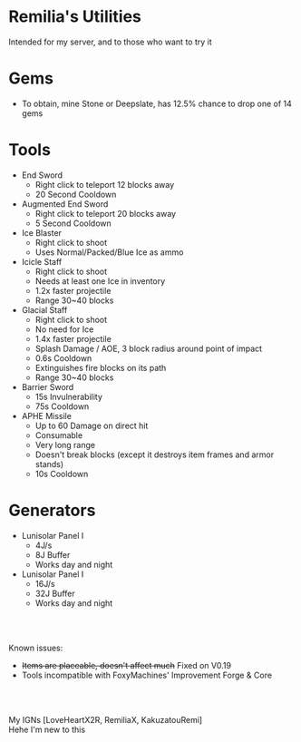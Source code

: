 # Remilia's Utilities
Intended for my server, and to those who want to try it

# Gems
+ To obtain, mine Stone or Deepslate, has 12.5% chance to drop one of 14 gems

# Tools
+ End Sword
  + Right click to teleport 12 blocks away
  + 20 Second Cooldown
+ Augmented End Sword
  + Right click to teleport 20 blocks away
  + 5 Second Cooldown
+ Ice Blaster
  + Right click to shoot
  + Uses Normal/Packed/Blue Ice as ammo
+ Icicle Staff
  + Right click to shoot
  + Needs at least one Ice in inventory
  + 1.2x faster projectile
  + Range 30~40 blocks
+ Glacial Staff
  + Right click to shoot
  + No need for Ice
  + 1.4x faster projectile
  + Splash Damage / AOE, 3 block radius around point of impact
  + 0.6s Cooldown
  + Extinguishes fire blocks on its path
  + Range 30~40 blocks
+ Barrier Sword
  + 15s Invulnerability 
  + 75s Cooldown
+ APHE Missile
  + Up to 60 Damage on direct hit
  + Consumable
  + Very long range
  + Doesn't break blocks (except it destroys item frames and armor stands)
  + 10s Cooldown
    <br>
# Generators
+ Lunisolar Panel I
  + 4J/s
  + 8J Buffer
  + Works day and night
+ Lunisolar Panel I
  + 16J/s
  + 32J Buffer
  + Works day and night
<br>
<br>

Known issues: 
+ ~~Items are placeable, doesn't affect much~~ Fixed on V0.19
+ Tools incompatible with FoxyMachines' Improvement Forge & Core
<br>
<br>

My IGNs [LoveHeartX2R, RemiliaX, KakuzatouRemi]
<br>
Hehe I'm new to this
<br>

